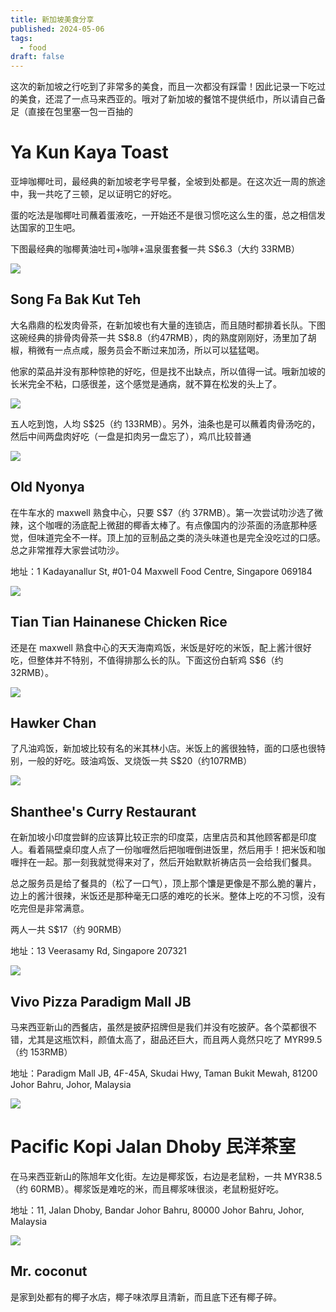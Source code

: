 ```yaml
---
title: 新加坡美食分享
published: 2024-05-06
tags:
  - food
draft: false
---
```


这次的新加坡之行吃到了非常多的美食，而且一次都没有踩雷！因此记录一下吃过的美食，还混了一点马来西亚的。哦对了新加坡的餐馆不提供纸巾，所以请自己备足（直接在包里塞一包一百抽的

# Ya Kun Kaya Toast

亚坤咖椰吐司，最经典的新加坡老字号早餐，全坡到处都是。在这次近一周的旅途中，我一共吃了三顿，足以证明它的好吃。

蛋的吃法是咖椰吐司蘸着蛋液吃，一开始还不是很习惯吃这么生的蛋，总之相信发达国家的卫生吧。

下图最经典的咖椰黄油吐司+咖啡+温泉蛋套餐一共 S$6.3（大约 33RMB）

![](assets/qWU3covF5v1_7GY3Gv1YUtMP2r2lhuYe8csU6ugoPa4=.blob.jpg)

## Song Fa Bak Kut Teh

大名鼎鼎的松发肉骨茶，在新加坡也有大量的连锁店，而且随时都排着长队。下图这碗经典的排骨肉骨茶一共 S$8.8（约47RMB），肉的熟度刚刚好，汤里加了胡椒，稍微有一点点咸，服务员会不断过来加汤，所以可以猛猛喝。

他家的菜品并没有那种惊艳的好吃，但是找不出缺点，所以值得一试。哦新加坡的长米完全不粘，口感很差，这个感觉是通病，就不算在松发的头上了。

![](assets/CDUTwcbf4fy5U7zfnPm6ksNuFnjM1MtTZtee_ZshhFQ=.blob.jpg)

五人吃到饱，人均 S$25（约 133RMB）。另外，油条也是可以蘸着肉骨汤吃的，然后中间两盘肉好吃（一盘是扣肉另一盘忘了），鸡爪比较普通

![](assets/mMGSwberfvNuWH3EEEdTo33dpcOLD-PzTXSMytSYhUY=.blob.jpg)

## Old Nyonya

在牛车水的 maxwell 熟食中心，只要 S$7（约 37RMB）。第一次尝试叻沙选了微辣，这个咖喱的汤底配上微甜的椰香太棒了。有点像国内的沙茶面的汤底那种感觉，但味道完全不一样。顶上加的豆制品之类的浇头味道也是完全没吃过的口感。总之非常推荐大家尝试叻沙。

地址：1 Kadayanallur St, #01-04 Maxwell Food Centre, Singapore 069184

![](assets/d9WTUNyiYgLXyoV3FeEyysh1SWxzVp6J-0CEAbELbXI=.blob.jpg)

## Tian Tian Hainanese Chicken Rice

还是在 maxwell 熟食中心的天天海南鸡饭，米饭是好吃的米饭，配上酱汁很好吃，但整体并不特别，不值得排那么长的队。下面这份白斩鸡 S$6（约 32RMB）。

![](assets/R25baRMYarKCJQETyG_IOM39LH_3DzL2MA29OmGYTiI=.blob.jpg)

## Hawker Chan

了凡油鸡饭，新加坡比较有名的米其林小店。米饭上的酱很独特，面的口感也很特别，一般的好吃。豉油鸡饭、叉烧饭一共 S$20（约107RMB）

![](assets/eu4Z2vYHlgUXHW43QsPenZ376xytGbqNV5EyOAy0Bk4=.blob.jpg)

## Shanthee's Curry Restaurant

在新加坡小印度尝鲜的应该算比较正宗的印度菜，店里店员和其他顾客都是印度人。看着隔壁桌印度人点了一份咖喱然后把咖喱倒进饭里，然后用手！把米饭和咖喱拌在一起。那一刻我就觉得来对了，然后开始默默祈祷店员一会给我们餐具。

总之服务员是给了餐具的（松了一口气），顶上那个馕是更像是不那么脆的薯片，边上的酱汁很辣，米饭还是那种毫无口感的难吃的长米。整体上吃的不习惯，没有吃完但是非常满意。

两人一共 S$17（约 90RMB）

地址：13 Veerasamy Rd, Singapore 207321

![](assets/X2WtmK6ZnKVdm9a7ttyuRNQ5vApQCC1DrIRgeDRSKxw=.blob.jpg)

## Vivo Pizza Paradigm Mall JB

马来西亚新山的西餐店，虽然是披萨招牌但是我们并没有吃披萨。各个菜都很不错，尤其是这瓶饮料，颜值太高了，甜品还巨大，而且两人竟然只吃了 MYR99.5（约 153RMB）

地址：Paradigm Mall JB, 4F-45A, Skudai Hwy, Taman Bukit Mewah, 81200 Johor Bahru, Johor, Malaysia

![](assets/5Q5KRFtSp7cktTTsyeZb1TdgkGd5oh15kz8_Y_l0pxk=.blob.jpg)

# Pacific Kopi Jalan Dhoby 民洋茶室

在马来西亚新山的陈旭年文化街。左边是椰浆饭，右边是老鼠粉，一共 MYR38.5（约 60RMB）。椰浆饭是难吃的米，而且椰浆味很淡，老鼠粉挺好吃。

地址：11, Jalan Dhoby, Bandar Johor Bahru, 80000 Johor Bahru, Johor, Malaysia

![](assets/V6Zx-I-EypSMK-G9hJdQxz_OxRYmZpo4vHxljW-BpLk=.blob.jpg)

## Mr. coconut

是家到处都有的椰子水店，椰子味浓厚且清新，而且底下还有椰子碎。
